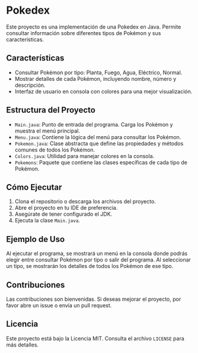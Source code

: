 
# Pokedex

Este proyecto es una implementación de una Pokedex en Java. Permite consultar información sobre diferentes tipos de Pokémon y sus características.

## Características

- Consultar Pokémon por tipo: Planta, Fuego, Agua, Eléctrico, Normal.
- Mostrar detalles de cada Pokémon, incluyendo nombre, número y descripción.
- Interfaz de usuario en consola con colores para una mejor visualización.

## Estructura del Proyecto

- `Main.java`: Punto de entrada del programa. Carga los Pokémon y muestra el menú principal.
- `Menu.java`: Contiene la lógica del menú para consultar los Pokémon.
- `Pokemon.java`: Clase abstracta que define las propiedades y métodos comunes de todos los Pokémon.
- `Colors.java`: Utilidad para manejar colores en la consola.
- `Pokemons`: Paquete que contiene las clases específicas de cada tipo de Pokémon.

## Cómo Ejecutar

1. Clona el repositorio o descarga los archivos del proyecto.
2. Abre el proyecto en tu IDE de preferencia.
3. Asegúrate de tener configurado el JDK.
4. Ejecuta la clase `Main.java`.

## Ejemplo de Uso

Al ejecutar el programa, se mostrará un menú en la consola donde podrás elegir entre consultar Pokémon por tipo o salir del programa. Al seleccionar un tipo, se mostrarán los detalles de todos los Pokémon de ese tipo.

## Contribuciones

Las contribuciones son bienvenidas. Si deseas mejorar el proyecto, por favor abre un issue o envía un pull request.

## Licencia

Este proyecto está bajo la Licencia MIT. Consulta el archivo `LICENSE` para más detalles.
